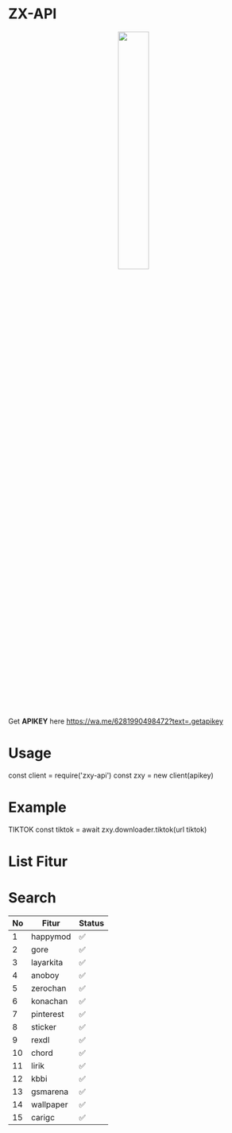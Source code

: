 # ZX-API

<p align="center">
	<img src="https://www.itl.cat/pngfile/big/321-3216663_anime-girl-loli-cute-brown-hair-twintails-cute.jpg" width="35%" style="margin-left: auto;margin-right: auto;display: block;">
</p>

Get **APIKEY** here https://wa.me/6281990498472?text=.getapikey

# Usage
const client = require('zxy-api')
const zxy = new client(apikey)

# Example
TIKTOK
const tiktok = await zxy.downloader.tiktok(url tiktok)

# List Fitur
# Search
<table class="tg">
<thead>
  <tr>
    <th class="tg-0pky">No</th>
    <th class="tg-0pky">Fitur</th>
    <th class="tg-0pky">Status</th>
  </tr>
</thead>
<tbody>
  <tr>
    <td class="tg-0pky">1</td>
    <td class="tg-0pky">happymod</td>
    <td class="tg-0pky">✅</td>
  </tr>
  <tr>
    <td class="tg-0pky">2</td>
    <td class="tg-0pky">gore</td>
    <td class="tg-0pky">✅</td>
  </tr>
  <tr>
    <td class="tg-0pky">3</td>
    <td class="tg-0pky">layarkita</td>
    <td class="tg-0pky">✅</td>
  </tr>
  <tr>
    <td class="tg-0pky">4</td>
    <td class="tg-0pky">anoboy</td>
    <td class="tg-0pky">✅</td>
  </tr>
  <tr>
    <td class="tg-0pky">5</td>
    <td class="tg-0pky">zerochan</td>
    <td class="tg-0pky">✅</td>
  </tr>
  <tr>
    <td class="tg-0pky">6</td>
    <td class="tg-0pky">konachan</td>
    <td class="tg-0pky">✅</td>
  </tr>
  <tr>
    <td class="tg-0lax">7</td>
    <td class="tg-0lax">pinterest</td>
    <td class="tg-0lax">✅</td>
  </tr>
  <tr>
    <td class="tg-0lax">8</td>
    <td class="tg-0lax">sticker</td>
    <td class="tg-0lax">✅</td>
  </tr>
  <tr>
    <td class="tg-0lax">9</td>
    <td class="tg-0lax">rexdl</td>
    <td class="tg-0lax">✅</td>
  </tr>
  <tr>
    <td class="tg-0lax">10</td>
    <td class="tg-0lax">chord</td>
    <td class="tg-0lax">✅</td>
  </tr>
  <tr>
    <td class="tg-0lax">11</td>
    <td class="tg-0lax">lirik</td>
    <td class="tg-0lax">✅</td>
  </tr>
  <tr>
    <td class="tg-0lax">12</td>
    <td class="tg-0lax">kbbi</td>
    <td class="tg-0lax">✅</td>
  </tr>
  <tr>
    <td class="tg-0lax">13</td>
    <td class="tg-0lax">gsmarena</td>
    <td class="tg-0lax">✅</td>
  </tr>
  <tr>
    <td class="tg-0lax">14</td>
    <td class="tg-0lax">wallpaper</td>
    <td class="tg-0lax">✅</td>
  </tr>
  <tr>
    <td class="tg-0lax">15</td>
    <td class="tg-0lax">carigc</td>
    <td class="tg-0lax">✅</td>
  </tr>
</tbody>
</table>
